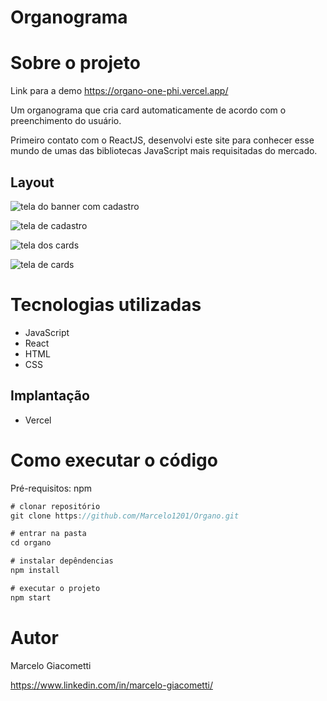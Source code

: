 # Organograma
# Sobre o projeto
Link para a demo https://organo-one-phi.vercel.app/

Um organograma que cria card automaticamente de acordo com o preenchimento do usuário.

Primeiro contato com o ReactJS, desenvolvi este site para conhecer esse mundo de umas das bibliotecas JavaScript mais requisitadas do mercado.

## Layout
![tela do banner com cadastro](https://user-images.githubusercontent.com/51996663/199033675-0d1ddc62-662f-4359-bc95-4360433934c1.jpg)

![tela de cadastro](https://user-images.githubusercontent.com/51996663/199033763-c1fb9ec2-a97b-4fe5-9556-eb1a8aad43b7.jpg)

![tela dos cards](https://user-images.githubusercontent.com/51996663/199033818-559b23d9-bcb6-4ae6-8697-4150ada375cc.jpg)

![tela de cards](https://user-images.githubusercontent.com/51996663/199033872-30d067db-db56-4631-aac0-f23d70a5ecc2.jpg)

# Tecnologias utilizadas
- JavaScript
- React
- HTML
- CSS

## Implantação
- Vercel

# Como executar o código
Pré-requisitos: npm
``` javascript
# clonar repositório
git clone https://github.com/Marcelo1201/Organo.git
```

``` javascript
# entrar na pasta
cd organo
```

``` javascript
# instalar depêndencias
npm install 
```

``` javascript
# executar o projeto
npm start
```

# Autor
Marcelo Giacometti

https://www.linkedin.com/in/marcelo-giacometti/
